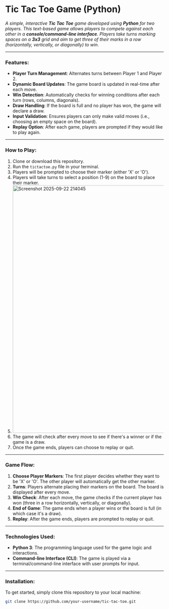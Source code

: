 # **Tic Tac Toe Game (Python)**

*A simple, interactive **Tic Tac Toe** game developed using **Python** for two players. This text-based game allows players to compete against each other in a **console/command-line interface**. Players take turns marking spaces on a **3x3** grid and aim to get three of their marks in a row (horizontally, vertically, or diagonally) to win*.

---

### **Features:**
- **Player Turn Management**: Alternates turns between Player 1 and Player 2.
- **Dynamic Board Updates**: The game board is updated in real-time after each move.
- **Win Detection**: Automatically checks for winning conditions after each turn (rows, columns, diagonals).
- **Draw Handling**: If the board is full and no player has won, the game will declare a draw.
- **Input Validation**: Ensures players can only make valid moves (i.e., choosing an empty space on the board).
- **Replay Option**: After each game, players are prompted if they would like to play again.

---

### **How to Play:**
1. Clone or download this repository.
2. Run the `tictactoe.py` file in your terminal.
3. Players will be prompted to choose their marker (either 'X' or 'O').
4. Players will take turns to select a position (1-9) on the board to place their marker.
5. <img width="777" height="786" alt="Screenshot 2025-09-22 214045" src="https://github.com/user-attachments/assets/12ace88e-1ad0-4242-8206-945706987f3e" />
6. The game will check after every move to see if there's a winner or if the game is a draw.
7. Once the game ends, players can choose to replay or quit.

---

### **Game Flow:**
1. **Choose Player Markers**: The first player decides whether they want to be 'X' or 'O'. The other player will automatically get the other marker.
2. **Turns**: Players alternate placing their markers on the board. The board is displayed after every move.
3. **Win Check**: After each move, the game checks if the current player has won (three in a row horizontally, vertically, or diagonally).
4. **End of Game**: The game ends when a player wins or the board is full (in which case it's a draw).
5. **Replay**: After the game ends, players are prompted to replay or quit.

---

### **Technologies Used:**
- **Python 3**: The programming language used for the game logic and interactions.
- **Command-line Interface (CLI)**: The game is played via a terminal/command-line interface with user prompts for input.

---

### **Installation:**
To get started, simply clone this repository to your local machine:

```bash
git clone https://github.com/your-username/tic-tac-toe.git
